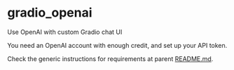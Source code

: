 # gradio_openai

Use OpenAI with custom Gradio chat UI

You need an OpenAI account with enough credit, and set up your API token.

Check the generic instructions for requirements at parent [README.md](../../README.md).

